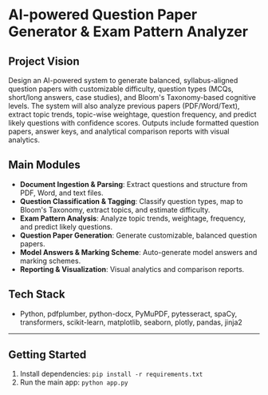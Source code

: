 # AI-powered Question Paper Generator & Exam Pattern Analyzer

## Project Vision
Design an AI-powered system to generate balanced, syllabus-aligned question papers with customizable difficulty, question types (MCQs, short/long answers, case studies), and Bloom's Taxonomy-based cognitive levels. The system will also analyze previous papers (PDF/Word/Text), extract topic trends, topic-wise weightage, question frequency, and predict likely questions with confidence scores. Outputs include formatted question papers, answer keys, and analytical comparison reports with visual analytics.

## Main Modules
- **Document Ingestion & Parsing**: Extract questions and structure from PDF, Word, and text files.
- **Question Classification & Tagging**: Classify question types, map to Bloom's Taxonomy, extract topics, and estimate difficulty.
- **Exam Pattern Analysis**: Analyze topic trends, weightage, frequency, and predict likely questions.
- **Question Paper Generation**: Generate customizable, balanced question papers.
- **Model Answers & Marking Scheme**: Auto-generate model answers and marking schemes.
- **Reporting & Visualization**: Visual analytics and comparison reports.

## Tech Stack
- Python, pdfplumber, python-docx, PyMuPDF, pytesseract, spaCy, transformers, scikit-learn, matplotlib, seaborn, plotly, pandas, jinja2

---

## Getting Started
1. Install dependencies: `pip install -r requirements.txt`
2. Run the main app: `python app.py` 